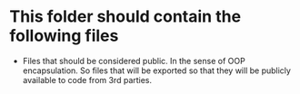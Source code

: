 # This folder should contain the following files

- Files that should be considered public. In the sense of OOP encapsulation. So files that will be exported so that they will be publicly available to code from 3rd parties.